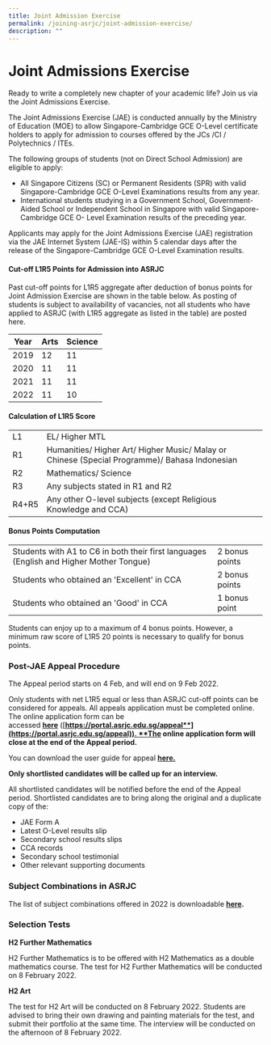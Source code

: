 ```yaml
---
title: Joint Admission Exercise
permalink: /joining-asrjc/joint-admission-exercise/
description: ""
---
```




Joint Admissions Exercise
=========================

Ready to write a completely new chapter of your academic life? Join us via the Joint Admissions Exercise.

The Joint Admissions Exercise (JAE) is conducted annually by the Ministry of Education (MOE) to allow Singapore-Cambridge GCE O-Level certificate holders to apply for admission to courses offered by the JCs /CI / Polytechnics / ITEs.

The following groups of students (not on Direct School Admission) are eligible to apply:

*   All Singapore Citizens (SC) or Permanent Residents (SPR) with valid Singapore-Cambridge GCE O-Level Examinations results from any year.
*   International students studying in a Government School, Government-Aided School or Independent School in Singapore with valid Singapore-Cambridge GCE O- Level Examination results of the preceding year.

Applicants may apply for the Joint Admissions Exercise (JAE) registration via the JAE Internet System (JAE-IS) within 5 calendar days after the release of the Singapore-Cambridge GCE O-Level Examination results.

#### Cut-off L1R5 Points for Admission into ASRJC

Past cut-off points for L1R5 aggregate after deduction of bonus points for Joint Admission Exercise are shown in the table below. As posting of students is subject to availability of vacancies, not all students who have applied to ASRJC (with L1R5 aggregate as listed in the table) are posted here.

| Year | Arts | Science |
| -------- | -------- | -------- |
| 2019     | 12     | 11     | 
| 2020     | 11     | 11     |
| 2021     | 11      | 11     |
| 2022     | 11     | 10     |

#### Calculation of L1R5 Score
<html>
<head>
<style>
</style>
</head>
<body>
<table>
  <tr>
    <td>L1</td>
		<td>EL/ Higher MTL</td>
  </tr>
  <tr>
    <td>R1</td>
    <td>Humanities/ Higher Art/ Higher Music/ Malay or Chinese (Special Programme)/ Bahasa Indonesian</td>
  </tr>
  <tr>
    <td>R2</td>
    <td>Mathematics/ Science</td>
  </tr>
  <tr>
    <td>R3</td>
    <td>Any subjects stated in R1 and R2</td>
  </tr>
  <tr>
    <td>R4+R5</td>
    <td>Any other O-level subjects (except Religious Knowledge and CCA) 
</table>
</body>
</html>
	
#### Bonus Points Computation
<html>
<head>
<style>
</style>
</head>
<body>
<table>
  <tr>
    <td>Students with A1 to C6 in both their first languages (English and Higher Mother Tongue)</td>
		<td>2 bonus points</td>
  </tr>
  <tr>
    <td>Students who obtained an 'Excellent' in CCA</td>
    <td>2 bonus points</td>
  </tr>
  <tr>
    <td>Students who obtained an 'Good' in CCA</td>
    <td>1 bonus point</td>
  </tr>
</table>
</body>
</html>

Students can enjoy up to a maximum of 4 bonus points. However, a minimum raw score of L1R5 20 points is necessary to qualify for bonus points.

### **Post-JAE Appeal Procedure**

The Appeal period starts on 4 Feb, and will end on 9 Feb 2022.

Only students with net L1R5 equal or less than ASRJC cut-off points can be considered for appeals. All appeals application must be completed online. The online application form can be accessed **[here](https://portal.asrjc.edu.sg/appeal)** ([**https://portal.asrjc.edu.sg/appeal**](https://portal.asrjc.edu.sg/appeal)). **The online application form will close at the end of the Appeal period.**

You can download the user guide for appeal **[here.](https://asrjc.moe.edu.sg/wp-content/uploads/2022/02/2022-User-Guide-for-Appeal.pdf)**

**Only shortlisted candidates will be called up for an interview.**

All shortlisted candidates will be notified before the end of the Appeal period. Shortlisted candidates are to bring along the original and a duplicate copy of the:

* JAE Form A
* Latest O-Level results slip
* Secondary school results slips
* CCA records
* Secondary school testimonial
* Other relevant supporting documents

### **Subject Combinations in ASRJC**

The list of subject combinations offered in 2022 is downloadable **[here](https://asrjc.moe.edu.sg/wp-content/uploads/2022/01/2022-Subject-Combinations-new.pdf).**

### **Selection Tests**

**H2 Further Mathematics**

H2 Further Mathematics is to be offered with H2 Mathematics as a double mathematics course. The test for H2 Further Mathematics will be conducted on 8 February 2022.

**H2 Art**

The test for H2 Art will be conducted on 8 February 2022. Students are advised to bring their own drawing and painting materials for the test, and submit their portfolio at the same time. The interview will be conducted on the afternoon of 8 February 2022.